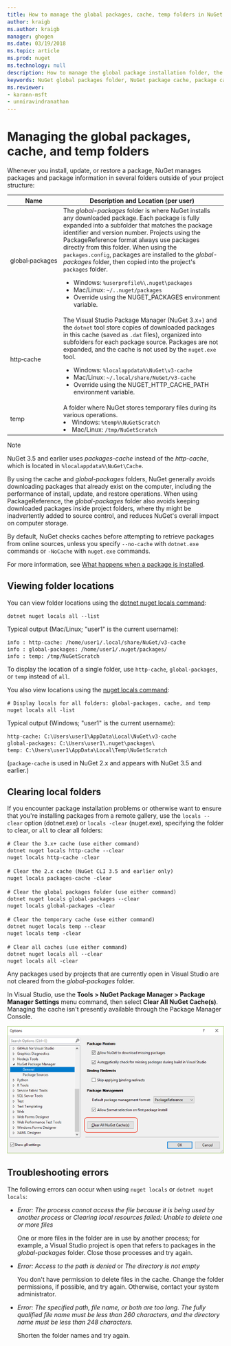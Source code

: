```yaml
---
title: How to manage the global packages, cache, temp folders in NuGet | Microsoft Docs
author: kraigb
ms.author: kraigb
manager: ghogen
ms.date: 03/19/2018
ms.topic: article
ms.prod: nuget
ms.technology: null
description: How to manage the global package installation folder, the package cache, and the temp folders that exist on a computer, which are used when installing, restoring, and updating packages.
keywords: NuGet global packages folder, NuGet package cache, package caching, package installation folder, NuGet caches, managing caches, local NuGet cache, global NuGet cache, NuGet locals command, clearing a cache
ms.reviewer:
- karann-msft
- unniravindranathan
---
```


# Managing the global packages, cache, and temp folders

Whenever you install, update, or restore a package, NuGet manages packages and package information in several folders outside of your project structure:

| Name | Description and Location (per user)|
| --- | --- |
| global&#8209;packages | The *global-packages* folder is where NuGet installs any downloaded package. Each package is fully expanded into a subfolder that matches the package identifier and version number. Projects using the PackageReference format always use packages directly from this folder. When using the `packages.config`, packages are installed to the *global-packages* folder, then copied into the project's `packages` folder.<br/><ul><li>Windows: `%userprofile%\.nuget\packages`</li><li>Mac/Linux: `~/..nuget/packages`</li><li>Override using the NUGET_PACKAGES environment variable.</li></ul> |
| http&#8209;cache | The Visual Studio Package Manager (NuGet 3.x+) and the `dotnet` tool store copies of downloaded packages in this cache (saved as `.dat` files), organized into subfolders for each package source. Packages are not expanded, and the cache is not used by the `nuget.exe` tool.<br/><ul><li>Windows: `%localappdata%\NuGet\v3-cache`</li><li>Mac/Linux: `~/.local/share/NuGet/v3-cache`</li><li>Override using the NUGET_HTTP_CACHE_PATH environment variable.</li></ul> |
| temp | A folder where NuGet stores temporary files during its various operations.<br/><li>Windows: `%temp%\NuGetScratch`</li><li>Mac/Linux: `/tmp/NuGetScratch`</li></ul> |

> [!Note]
> NuGet 3.5 and earlier uses *packages-cache* instead of the *http-cache*, which is located in `%localappdata%\NuGet\Cache`.

By using the cache and *global-packages* folders, NuGet generally avoids downloading packages that already exist on the computer, including the performance of install, update, and restore operations. When using PackageReference, the *global-packages* folder also avoids keeping downloaded packages inside project folders, where thy might be inadvertently added to source control, and reduces NuGet's overall impact on computer storage.

By default, NuGet checks caches before attempting to retrieve packages from online sources, unless you specify `--no-cache` with `dotnet.exe` commands or `-NoCache` with `nuget.exe` commands.

For more information, see [What happens when a package is installed](ways-to-install-a-package.md#what-happens-when-a-package-is-installed).

## Viewing folder locations

You can view folder locations using the [dotnet nuget locals command](/dotnet/core/tools/dotnet-nuget-locals):

```cli
dotnet nuget locals all --list
```

Typical output (Mac/Linux; "user1" is the current username):

```output
info : http-cache: /home/user1/.local/share/NuGet/v3-cache
info : global-packages: /home/user1/.nuget/packages/
info : temp: /tmp/NuGetScratch
```

To display the location of a single folder, use `http-cache`, `global-packages`, or `temp` instead of `all`. 

You also view locations using the [nuget locals command](../tools/cli-ref-locals.md):

```cli
# Display locals for all folders: global-packages, cache, and temp
nuget locals all -list
```

Typical output (Windows; "user1" is the current username):

```output
http-cache: C:\Users\user1\AppData\Local\NuGet\v3-cache
global-packages: C:\Users\user1\.nuget\packages\
temp: C:\Users\user1\AppData\Local\Temp\NuGetScratch
```

(`package-cache` is used in NuGet 2.x and appears with NuGet 3.5 and earlier.)

## Clearing local folders

If you encounter package installation problems or otherwise want to ensure that you're installing packages from a remote gallery, use the `locals --clear` option (dotnet.exe) or `locals -clear` (nuget.exe), specifying the folder to clear, or `all` to clear all folders:

```cli
# Clear the 3.x+ cache (use either command)
dotnet nuget locals http-cache --clear
nuget locals http-cache -clear

# Clear the 2.x cache (NuGet CLI 3.5 and earlier only)
nuget locals packages-cache -clear

# Clear the global packages folder (use either command)
dotnet nuget locals global-packages --clear
nuget locals global-packages -clear

# Clear the temporary cache (use either command)
dotnet nuget locals temp --clear
nuget locals temp -clear

# Clear all caches (use either command)
dotnet nuget locals all --clear
nuget locals all -clear
```

Any packages used by projects that are currently open in Visual Studio are not cleared from the *global-packages* folder.

In Visual Studio, use the **Tools > NuGet Package Manager > Package Manager Settings** menu command, then select **Clear All NuGet Cache(s)**. Managing the cache isn't presently available through the Package Manager Console.

![NuGet option command for clearing caches](media/options-clear-caches.png)

## Troubleshooting errors

The following errors can occur when using `nuget locals` or `dotnet nuget locals`:

- *Error: The process cannot access the file <package> because it is being used by another process* or *Clearing local resources failed: Unable to delete one or more files*

    One or more files in the folder are in use by another process; for example, a Visual Studio project is open that refers to packages in the *global-packages* folder. Close those processes and try again.

- *Error: Access to the path <path> is denied* or *The directory is not empty*

    You don't have permission to delete files in the cache. Change the folder permissions, if possible, and try again. Otherwise, contact your system administrator.

- *Error: The specified path, file name, or both are too long. The fully qualified file name must be less than 260 characters, and the directory name must be less than 248 characters.*

    Shorten the folder names and try again.
